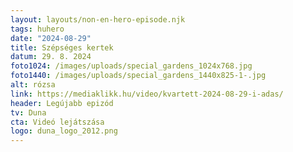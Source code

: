 ```yaml
---
layout: layouts/non-en-hero-episode.njk
tags: huhero
date: "2024-08-29"
title: Szépséges kertek
datum: 29. 8. 2024
foto1024: /images/uploads/special_gardens_1024x768.jpg
foto1440: /images/uploads/special_gardens_1440x825-1-.jpg
alt: rózsa
link: https://mediaklikk.hu/video/kvartett-2024-08-29-i-adas/
header: Legújabb epizód
tv: Duna
cta: Videó lejátszása
logo: duna_logo_2012.png
---
```

